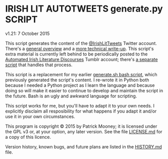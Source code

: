 IRISH LIT AUTOTWEETS generate.py SCRIPT
=======================================

v1.21: 7 October 2015

This script generates the content of the [@IrishLitTweets](http://twitter.com/IrishLitTweets) Twitter account. There's a [general overview](http://patrickbrianmooney.nfshost.com/~patrick/projects/IrishLitTweets/) and a [more technical write-up](http://patrickbrianmooney.nfshost.com/~patrick/projects/IrishLitTweets/technical.html). This script's extra material is currently left behind to be periodically posted to the [Automated Irish Literature Discourses](http://autoirishlitdiscourses.tumblr.com/) Tumblr account; there's [a separate script](https://github.com/patrick-brian-mooney/IrishLitDiscourses-python) that handles that process.

This script is a replacement for my earlier [generate.sh bash script](http://patrickbrianmooney.nfshost.com/~patrick/projects/IrishLitTweets/generate.sh), which previously generated the script's content. I re-wrote it in Python both because I needed a Python project as I learn the language and because doing so will make it easier to continue to develop and maintain the script in the future. Bash is an ugly and awkward language for scripting.

This script works for me, but you'll have to adapt it to your own needs. I explicitly disclaim all resposibility for what happens if you adapt it and/or use it in your own circumstances.

This program is copyright © 2015 by Patrick Mooney; it is licensed under the GPL v3 or, at your option, any later version. See the file [LICENSE.md](https://github.com/patrick-brian-mooney/IrishLitTweets-python/blob/master/LICENSE.md) for a copy of this licence.

Version history, known bugs, and future plans are listed in the [HISTORY.md](https://github.com/patrick-brian-mooney/IrishLitTweets-python/blob/master/HISTORY.md) file.